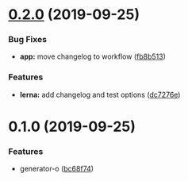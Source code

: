 <a name="0.2.0"></a>

# [0.2.0](https://github.com/meteorlxy/generator-o/compare/v0.1.0...v0.2.0) (2019-09-25)

### Bug Fixes

- **app:** move changelog to workflow ([fb8b513](https://github.com/meteorlxy/generator-o/commit/fb8b513))

### Features

- **lerna:** add changelog and test options ([dc7276e](https://github.com/meteorlxy/generator-o/commit/dc7276e))

<a name="0.1.0"></a>

# 0.1.0 (2019-09-25)

### Features

- generator-o ([bc68f74](https://github.com/meteorlxy/generator-o/commit/bc68f74))
